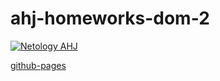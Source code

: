 # ahj-homeworks-dom-2

[![Netology AHJ](https://github.com/O-R-C/ahj-homeworks-dom-2/actions/workflows/web.yml/badge.svg)](https://github.com/O-R-C/ahj-homeworks-dom-2/actions/workflows/web.yml)

[github-pages](https://o-r-c.github.io/ahj-homeworks-dom-2/)
